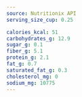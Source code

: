 ```yaml
---
source: Nutritionix API
serving_size_cup: 0.25

calories_kcal: 51
carbohydrates_g: 12.9
sugar_g: 0.1
fiber_g: 5.1
protein_g: 2.1
fat_g: 0.7
saturated_fat_g: 0.3
cholesterol_mg: 0
sodium_mg: 10775
---
```


